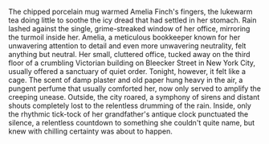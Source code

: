 The chipped porcelain mug warmed Amelia Finch's fingers, the lukewarm tea doing little to soothe the icy dread that had settled in her stomach.  Rain lashed against the single, grime-streaked window of her office, mirroring the turmoil inside her.  Amelia, a meticulous bookkeeper known for her unwavering attention to detail and even more unwavering neutrality, felt anything but neutral.  Her small, cluttered office, tucked away on the third floor of a crumbling Victorian building on Bleecker Street in New York City, usually offered a sanctuary of quiet order. Tonight, however, it felt like a cage. The scent of damp plaster and old paper hung heavy in the air, a pungent perfume that usually comforted her, now only served to amplify the creeping unease.  Outside, the city roared, a symphony of sirens and distant shouts completely lost to the relentless drumming of the rain.  Inside, only the rhythmic tick-tock of her grandfather's antique clock punctuated the silence, a relentless countdown to something she couldn't quite name, but knew with chilling certainty was about to happen.
